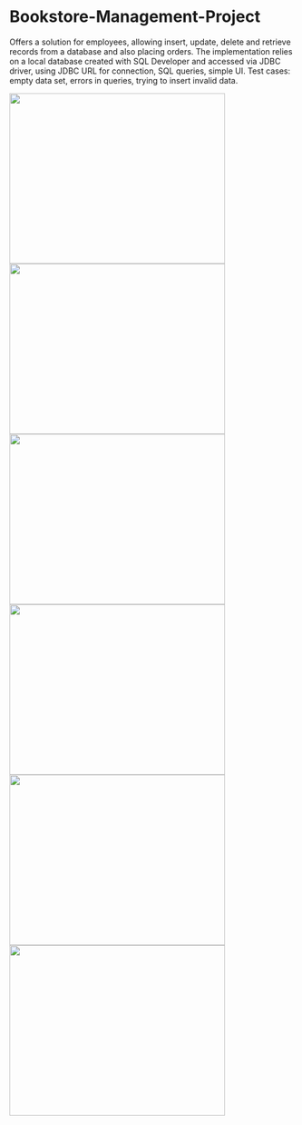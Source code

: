 # Bookstore-Management-Project

Offers a solution for employees, allowing insert, update, delete and retrieve records from a database and also placing orders. The implementation relies on a local database created with SQL Developer and accessed via JDBC driver, using JDBC URL for connection, SQL queries, simple UI. Test cases: empty data set, errors in queries, trying to insert invalid data.

<img src="https://i.imgur.com/bJ5g6Gm.png" height="300" width="380">
<img src="https://i.imgur.com/DpD2vBU.png" height="300" width="380">
<img src="https://i.imgur.com/2QHDGD2.png" height="300" width="380">
<img src="https://i.imgur.com/i68tsbD.png" height="300" width="380">
<img src="https://i.imgur.com/flbu2W6.png" height="300" width="380">
<img src="https://i.imgur.com/4k8U5Vv.png" height="300" width="380">
